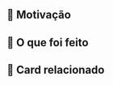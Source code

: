 ## 📌 Motivação

<!--
Descreva o problema, necessidade ou "dor" que esse PR resolve.
Explique o contexto da demanda e por que essa alteração é importante.
Ex: "Precisamos que seja possível editar usuários", "Foi identificado um bug na geração de faturas", etc.
-->

## 🔧 O que foi feito

<!--
Resumo técnico das alterações realizadas. Foque nos arquivos principais modificados e suas funções.
Ex:
- `app/services/payment_processor.rb`: adicionado método `retry_payment`
- `config/routes.rb`: criada nova rota para `/retry_payment`
- `spec/services/payment_processor_spec.rb`: criado teste para o novo método
-->


## 📎 Card relacionado

<!--
Link ou referência ao card da tarefa (Jira, Trello, Asana, etc).
Ex: Jira: [PLAT-123](https://jira.exemplo.com/browse/PLAT-123)
-->
